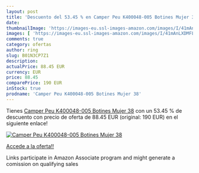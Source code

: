 ```yaml
---
layout: post
title: 'Descuento del 53.45 % en Camper Peu K400048-005 Botines Mujer 38'
date: 
thumbnailImage: 'https://images-eu.ssl-images-amazon.com/images/I/41mAnLXDMFL._SL200_.jpg'
images: [ 'https://images-eu.ssl-images-amazon.com/images/I/41mAnLXDMFL._SL200_.jpg' ]
comments: true
category: ofertas
author: ring
slug: B01N3CP7Z1
description:
actualPrice: 88.45 EUR
currency: EUR
price: 88.45
comparePrice: 190 EUR
inStock: true
prodname: 'Camper Peu K400048-005 Botines Mujer 38'
---
```


Tienes [Camper Peu K400048-005 Botines Mujer 38](https://www.amazon.es/dp/B01N3CP7Z1/?tag=tolees-21) con un 53.45 % de descuento con precio de oferta de 88.45 EUR (original: 190 EUR) en el siguiente enlace!

[![Camper Peu K400048-005 Botines Mujer 38](https://images-eu.ssl-images-amazon.com/images/I/41mAnLXDMFL._SL200_.jpg)](https://www.amazon.es/dp/B01N3CP7Z1/?tag=tolees-21)

[Accede a la oferta!!](https://www.amazon.es/dp/B01N3CP7Z1/?tag=tolees-21)

Links participate in Amazon Associate program and might generate a comission on qualifying sales


